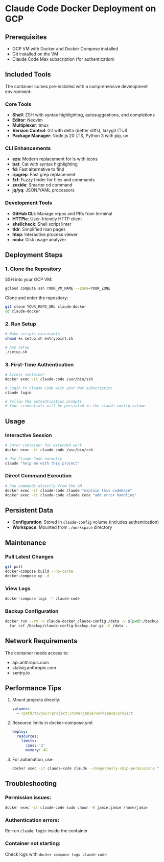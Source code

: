 # Claude Code Docker Deployment on GCP

## Prerequisites

- GCP VM with Docker and Docker Compose installed
- Git installed on the VM
- Claude Code Max subscription (for authentication)

## Included Tools

The container comes pre-installed with a comprehensive development environment:

### Core Tools
- **Shell**: ZSH with syntax highlighting, autosuggestions, and completions
- **Editor**: Neovim
- **Multiplexer**: tmux
- **Version Control**: Git with delta (better diffs), lazygit (TUI)
- **Package Manager**: Node.js 20 LTS, Python 3 with pip, uv

### CLI Enhancements
- **eza**: Modern replacement for ls with icons
- **bat**: Cat with syntax highlighting
- **fd**: Fast alternative to find
- **ripgrep**: Fast grep replacement
- **fzf**: Fuzzy finder for files and commands
- **zoxide**: Smarter cd command
- **jq/yq**: JSON/YAML processors

### Development Tools
- **GitHub CLI**: Manage repos and PRs from terminal
- **HTTPie**: User-friendly HTTP client
- **shellcheck**: Shell script linter
- **tldr**: Simplified man pages
- **htop**: Interactive process viewer
- **ncdu**: Disk usage analyzer

## Deployment Steps

### 1. Clone the Repository

SSH into your GCP VM:
```bash
gcloud compute ssh YOUR_VM_NAME --zone=YOUR_ZONE
```

Clone and enter the repository:
```bash
git clone YOUR_REPO_URL claude-docker
cd claude-docker
```

### 2. Run Setup

```bash
# Make scripts executable
chmod +x setup.sh entrypoint.sh

# Run setup
./setup.sh
```

### 3. First-Time Authentication

```bash
# Access container
docker exec -it claude-code /usr/bin/zsh

# Login to Claude Code with your Max subscription
claude login

# Follow the authentication prompts
# Your credentials will be persisted in the claude-config volume
```

## Usage

### Interactive Session
```bash
# Enter container for extended work
docker exec -it claude-code /usr/bin/zsh

# Use Claude Code normally
claude "help me with this project"
```

### Direct Command Execution
```bash
# Run commands directly from the VM
docker exec -it claude-code claude "explain this codebase"
docker exec -it claude-code claude code "add error handling"
```

## Persistent Data

- **Configuration**: Stored in `claude-config` volume (includes authentication)
- **Workspace**: Mounted from `./workspace` directory

## Maintenance

### Pull Latest Changes
```bash
git pull
docker-compose build --no-cache
docker-compose up -d
```

### View Logs
```bash
docker-compose logs -f claude-code
```

### Backup Configuration
```bash
docker run --rm -v claude-docker_claude-config:/data -v $(pwd):/backup ubuntu \
  tar czf /backup/claude-config-backup.tar.gz -C /data .
```

## Network Requirements

The container needs access to:
- api.anthropic.com
- statsig.anthropic.com  
- sentry.io

## Performance Tips

1. Mount projects directly:
   ```yaml
   volumes:
     - /path/to/your/project:/home/jamie/workspace/project
   ```

2. Resource limits in docker-compose.yml:
   ```yaml
   deploy:
     resources:
       limits:
         cpus: '2'
         memory: 4G
   ```

3. For automation, use:
   ```bash
   docker exec -it claude-code claude --dangerously-skip-permissions "your command"
   ```

## Troubleshooting

### Permission issues:
```bash
docker exec -it claude-code sudo chown -R jamie:jamie /home/jamie
```

### Authentication errors:
Re-run `claude login` inside the container

### Container not starting:
Check logs with `docker-compose logs claude-code`